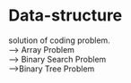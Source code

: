 # Data-structure
solution of coding problem.<br />
--> Array Problem<br />
--> Binary Search Problem<br />
-->Binary Tree Problem
